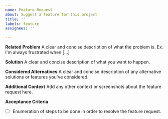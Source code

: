 ```yaml
---
name: Feature Request
about: Suggest a feature for this project
title: ''
labels: feature
assignees: ''

---
```


**Related Problem**
A clear and concise description of what the problem is. Ex. I'm always frustrated when [...]

**Solution**
A clear and concise description of what you want to happen.

**Considered Alternatives**
A clear and concise description of any alternative solutions or features you've considered.

**Additional Context**
Add any other context or screenshots about the feature request here.

**Acceptance Criteria**
- [ ] Enumeration of steps to be done in order to resolve the feature request.